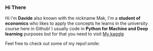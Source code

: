 ### Hi There
<p>
Hi i'm <b>Davide</b> also known with the nickname Mak, I'm a <b>student of economics</b> who likes to apply the concepts he learns in the university course here in Github!
I usually code in <b>Python for Machine and Deep learning</b> purposes but for that you need to visit <a href="https://www.kaggle.com/davidemattioli">My kaggle</a>
</p>
Feel free to check out some of my repo!:smile:

